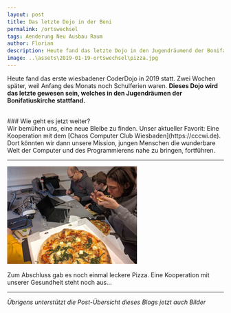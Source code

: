 ```yaml
---
layout: post
title: Das letzte Dojo in der Boni
permalink: /ortswechsel
tags: Aenderung Neu Ausbau Raum 
author: Florian
description: Heute fand das letzte Dojo in den Jugendräumend der Bonifatiuskirche statt.
image: ..\assets\2019-01-19-ortswechsel\pizza.jpg
---
```

Heute fand das erste wiesbadener CoderDojo in 2019 statt. Zwei Wochen später, weil Anfang des Monats noch Schulferien waren. **Dieses Dojo wird das letzte gewesen sein, welches in den Jugendräumen der Bonifatiuskirche stattfand.**

<!--break-->

<br/> 
### Wie geht es jetzt weiter?

<br/>
Wir bemühen uns, eine neue Bleibe zu finden. Unser aktueller Favorit: Eine Kooperation mit dem [Chaos Computer Club Wiesbaden](https://cccwi.de). Dort könnten wir dann unsere Mission, jungen Menschen die wunderbare Welt der Computer und des Programmierens nahe zu bringen, fortführen.

---

<img src="..\assets\2019-01-19-ortswechsel\pizza.jpg" alt="Leckere Pizza" width="60%" />

Zum Abschluss gab es noch einmal leckere Pizza. Eine Kooperation mit unserer Gesundheit steht noch aus...

---

*Übrigens unterstützt die Post-Übersicht dieses Blogs jetzt auch Bilder*
